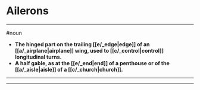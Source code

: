 # Ailerons
---
#noun
- **The hinged part on the trailing [[e/_edge|edge]] of an [[a/_airplane|airplane]] wing, used to [[c/_control|control]] longitudinal turns.**
- **A half gable, as at the [[e/_end|end]] of a penthouse or of the [[a/_aisle|aisle]] of a [[c/_church|church]].**
---
---
